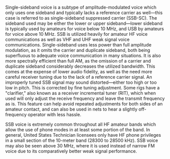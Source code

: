 Single-sideband voice is a subtype of amplitude-modulated voice which only uses one sideband and typically lacks a reference carrier as well—this case is referred to as single-sideband suppressed carrier (SSB-SC). The sideband used may be either the lower or upper sideband—lower sideband is typically used by amateurs for voice below 10 MHz, and USB by amateurs for voice above 10 MHz. SSB is utilized heavily for amateur HF voice communications as well as VHF and UHF weak signal voice communications. Single-sideband uses less power than full amplitude modulation, as it omits the carrier and duplicate sideband, both being superfluous to adequate voice communication in many situations. It is also more spectrally efficient than full AM, as the omission of a carrier and duplicate sideband considerably decreases the utilized bandwidth. This comes at the expense of lower audio fidelity, as well as the need more careful receiver tuning due to the lack of a reference carrier signal. An improperly tuned SSB signal may sound distorted—either too high or too low in pitch. This is corrected by fine tuning adjustment. Some rigs have a "clarifier," also known as a receiver incremental tuner (RIT), which when used will only adjust the receive frequency and leave the transmit frequency as is. This feature can help avoid repeated adjustments for both sides of an amateur contact, and can also be used in nets to hear a slightly off-frequency operator with less hassle.

SSB voice is extremely common throughout all HF amateur bands which allow the use of phone modes in at least some portion of the band. In general, United States Technician licensees only have HF phone privileges in a small section of the 10-meter band (28300 to 28500 kHz). SSB voice may also be seen above 30 MHz, where it is used instead of narrow FM voice due to its comparatively better weak signal performance.